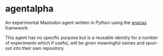 # agentalpha

An experimental Mastodon agent written in Python using the [ananas](https://github.com/chr-1x/ananas) framework.

This agent has no specific purpose but is a reusable identity for a number of experiments which if useful, will be given meaningful names and spun-out into their own repository.
